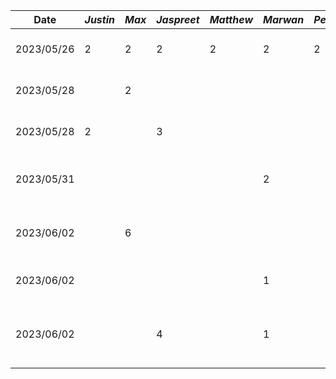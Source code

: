 | Date       | *Justin* | *Max* | *Jaspreet* | *Matthew* | *Marwan* | *Peter* | Task                 |
| ---------- | -------- | ----- | ---------- | --------- | -------- | ------- | -------------------- |
| 2023/05/26 |      2   |   2   |      2     |    2      |    2     | 2       | Meeting for proposal |
| 2023/05/28 |          |   2   |            |           |          |         | Making Figma Mockups |
| 2023/05/28 |    2     |       |      3     |           |          |         | Writing deliverable 1 |
| 2023/05/31 |          |       |            |           |     2    |         | Functional properties + user scenerios |
| 2023/06/02 |          |   6   |            |           |          |         | Making New Figma Mockups |
| 2023/06/02 |          |       |            |           |     1    |         | Update user scenerios |
| 2023/06/02 |          |       |      4     |           |     1    |         | Setup and create base android project |

